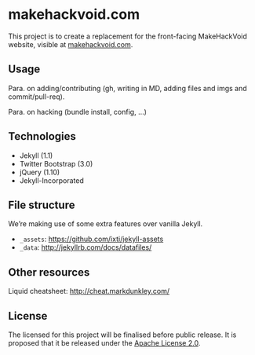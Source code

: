 makehackvoid.com
================

This project is to create a replacement for the front-facing MakeHackVoid website, visible at [makehackvoid.com](http://makehackvoid.com).

Usage
-----

Para. on adding/contributing (gh, writing in MD, adding files and imgs and commit/pull-req).

Para. on hacking (bundle install, config, …)

Technologies
------------
* Jekyll (1.1)
* Twitter Bootstrap (3.0)
* jQuery (1.10)
* Jekyll-Incorporated

File structure
--------------

We’re making use of some extra features over vanilla Jekyll.

- `_assets`: https://github.com/ixti/jekyll-assets
- `_data`: http://jekyllrb.com/docs/datafiles/

Other resources
---------------

Liquid cheatsheet: http://cheat.markdunkley.com/

License
-------
The licensed for this project will be finalised before public release. It is proposed that it be released under the [Apache License 2.0](http://www.apache.org/licenses/LICENSE-2.0).

